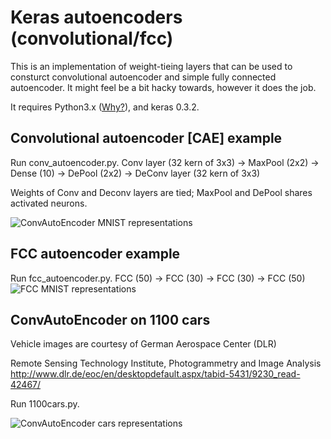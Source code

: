 # Keras autoencoders (convolutional/fcc)
This is an implementation of weight-tieing layers that can be used to consturct convolutional autoencoder and 
simple fully connected autoencoder. It might feel be a bit hacky towards, however it does the job.

It requires Python3.x ([Why?](http://python3wos.appspot.com/)), and keras 0.3.2. 


## Convolutional autoencoder [CAE] example 

Run conv_autoencoder.py.
Conv layer (32 kern of 3x3) -> MaxPool (2x2) -> Dense (10) -> DePool (2x2) -> DeConv layer (32 kern of 3x3)

Weights of Conv and Deconv layers are tied;
MaxPool and DePool shares activated neurons. 

![ConvAutoEncoder MNIST representations](./img/cc.png "ConvAutoEncoder MNIST representations")

## FCC autoencoder example

Run fcc_autoencoder.py.
FСС (50) -> FСС (30) -> FСС (30) -> FСС (50)
![FСС MNIST representations](./img/fcc.png "ConvAutoEncoder MNIST representations")

## ConvAutoEncoder on 1100 cars 

Vehicle images are courtesy of German Aerospace Center (DLR)

Remote Sensing Technology Institute, Photogrammetry and Image Analysis
http://www.dlr.de/eoc/en/desktopdefault.aspx/tabid-5431/9230_read-42467/

Run 1100cars.py.

![ConvAutoEncoder cars representations](./img/cars.png "ConvAutoEncoder cars representations")
